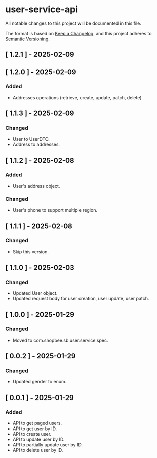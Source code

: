# user-service-api

All notable changes to this project will be documented in this file.

The format is based on [Keep a Changelog](https://keepachangelog.com/en/1.0.0/),
and this project adheres to [Semantic Versioning](https://semver.org/spec/v2.0.0.html).

## [ 1.2.1 ] - 2025-02-09

## [ 1.2.0 ] - 2025-02-09
### Added
- Addresses operations (retrieve, create, update, patch, delete).

## [ 1.1.3 ] - 2025-02-09
### Changed
- User to UserDTO.
- Address to addresses.

## [ 1.1.2 ] - 2025-02-08
### Added
- User's address object.

### Changed
- User's phone to support multiple region.

## [ 1.1.1 ] - 2025-02-08
### Changed
- Skip thís version.

## [ 1.1.0 ] - 2025-02-03
### Changed
- Updated User object.
- Updated request body for user creation, user update, user patch.

## [ 1.0.0 ] - 2025-01-29
### Changed
- Moved to com.shopbee.sb.user.service.spec.

## [ 0.0.2 ] - 2025-01-29
### Changed
- Updated gender to enum.

## [ 0.0.1 ] - 2025-01-29
### Added
- API to get paged users.
- API to get user by ID.
- API to create user.
- API to update user by ID.
- API to partially update user by ID.
- API to delete user by ID.
